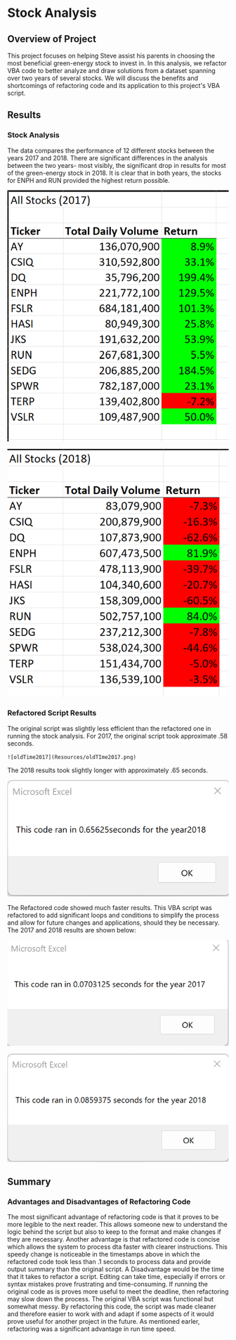 # Stock Analysis
## Overview of Project
This project focuses on helping Steve assist his parents in choosing the most beneficial green-energy stock to invest in. In this analysis, we refactor VBA code to better analyze and draw solutions from a dataset spanning over two years of several stocks. We will discuss the benefits and shortcomings of refactoring code and its application to this project's VBA script.
## Results
### Stock Analysis
The data compares the performance of 12 different stocks between the years 2017 and 2018. There are significant differences in the analysis between the two years- most visibly, the significant drop in results for most of the green-energy stock in 2018. It is clear that in both years, the stocks for ENPH and RUN provided the highest return possible.

   ![StockAnalysisOutput_2017](Resources/StockAnalysisOutput_2017.png)
   
   ![StockAnalysisOutput_2018](Resources/StockAnalysisOutput_2018.png)
   
 ### Refactored Script Results
 The original script was slightly less efficient than the refactored one in running the stock analysis. For 2017, the original script took approximate .58 seconds.
    
    ![oldTime2017](Resources/oldTIme2017.png)
 
 The 2018 results took slightly longer with approximately .65 seconds. 
   
   ![oldTime2018](Resources/oldTime2018.png)
 
 The Refactored code showed much faster results. This VBA script was refactored to add significant loops and conditions to simplify the process and allow for future changes and applications, should they be necessary. The 2017 and 2018 results are shown below:
   
   ![VBA_Challenge_2017](Resources/VBA_Challenge_2017.png)
   
   ![VBA_Challenge_2018](Resources/VBA_Challenge_2018.png)
 
 ## Summary
 ### Advantages and Disadvantages of Refactoring Code
 The most significant advantage of refactoring code is that it proves to be more legible to the next reader. This allows someone new to understand the logic behind the script but also to keep to the format and make changes if they are necessary. Another advantage is that refactored code is concise which allows the system to process dta faster with clearer instructions. This speedy change is noticeable in the timestamps above in which the refactored code took less than  .1 seconds to process data and provide output summary than the original script.
 A Disadvantage would be the time that it takes to refactor a script. Editing can take time, especially if errors or syntax mistakes prove frustrating and time-consuming. If running the original code as is proves more useful to meet the deadline, then refactoring may slow down the process.
The original VBA script was functional but somewhat messy. By refactoring this code, the script was made cleaner and therefore easier to work with and adapt if some aspects of it would prove useful for another project in the future. As mentioned earler, refactoring was a significant advantage in run time speed.
